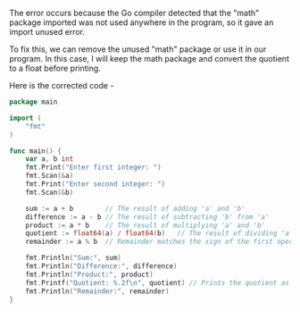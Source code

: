 The error occurs because the Go compiler detected that the "math" package imported was not used anywhere in the program, so it gave an import unused error. 

To fix this, we can remove the unused "math" package or use it in our program. In this case, I will keep the math package and convert the quotient to a float before printing.

Here is the corrected code -

```go
package main

import (
	"fmt"
)

func main() {
	var a, b int
	fmt.Print("Enter first integer: ")
	fmt.Scan(&a)
	fmt.Print("Enter second integer: ")
	fmt.Scan(&b)

	sum := a + b        // The result of adding 'a' and 'b'
	difference := a - b // The result of subtracting 'b' from 'a'
	product := a * b    // The result of multiplying 'a' and 'b'
	quotient := float64(a) / float64(b)   // The result of dividing 'a' by 'b'
	remainder := a % b  // Remainder matches the sign of the first operand

	fmt.Println("Sum:", sum)
	fmt.Println("Difference:", difference)
	fmt.Println("Product:", product)
	fmt.Printf("Quotient: %.2f\n", quotient) // Prints the quotient as float (integer division in Go truncates towards zero)
	fmt.Println("Remainder:", remainder)
}
```
